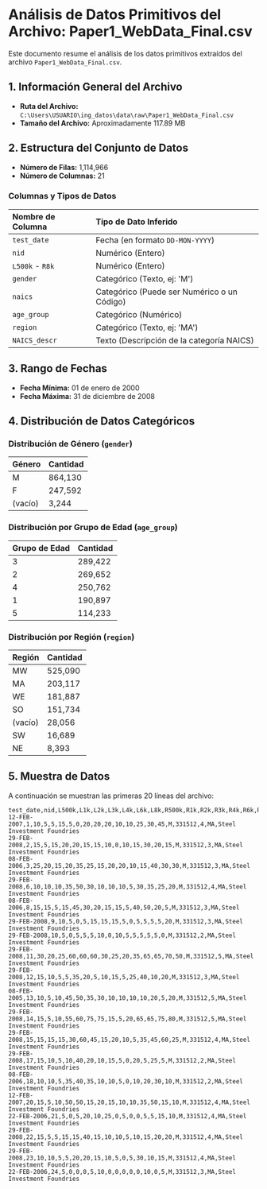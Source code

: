 # Análisis de Datos Primitivos del Archivo: Paper1_WebData_Final.csv

Este documento resume el análisis de los datos primitivos extraídos del archivo `Paper1_WebData_Final.csv`.

## 1. Información General del Archivo

*   **Ruta del Archivo:** `C:\Users\USUARIO\ing_datos\data\raw\Paper1_WebData_Final.csv`
*   **Tamaño del Archivo:** Aproximadamente 117.89 MB

## 2. Estructura del Conjunto de Datos

*   **Número de Filas:** 1,114,966
*   **Número de Columnas:** 21

### Columnas y Tipos de Datos

| Nombre de Columna | Tipo de Dato Inferido                               |
| :---------------- | :-------------------------------------------------- |
| `test_date`       | Fecha (en formato `DD-MON-YYYY`)                    |
| `nid`             | Numérico (Entero)                                   |
| `L500k` - `R8k`   | Numérico (Entero)                                   |
| `gender`          | Categórico (Texto, ej: 'M')                         |
| `naics`           | Categórico (Puede ser Numérico o un Código)         |
| `age_group`       | Categórico (Numérico)                               |
| `region`          | Categórico (Texto, ej: 'MA')                        |
| `NAICS_descr`     | Texto (Descripción de la categoría NAICS)           |

## 3. Rango de Fechas

*   **Fecha Mínima:** 01 de enero de 2000
*   **Fecha Máxima:** 31 de diciembre de 2008

## 4. Distribución de Datos Categóricos

### Distribución de Género (`gender`)
| Género | Cantidad |
| :--- | :--- |
| M | 864,130 |
| F | 247,592 |
| (vacío) | 3,244 |

### Distribución por Grupo de Edad (`age_group`)
| Grupo de Edad | Cantidad |
| :--- | :--- |
| 3 | 289,422 |
| 2 | 269,652 |
| 4 | 250,762 |
| 1 | 190,897 |
| 5 | 114,233 |

### Distribución por Región (`region`)
| Región | Cantidad |
| :--- | :--- |
| MW | 525,090 |
| MA | 203,117 |
| WE | 181,887 |
| SO | 151,734 |
| (vacío) | 28,056 |
| SW | 16,689 |
| NE | 8,393 |

## 5. Muestra de Datos

A continuación se muestran las primeras 20 líneas del archivo:

```csv
test_date,nid,L500k,L1k,L2k,L3k,L4k,L6k,L8k,R500k,R1k,R2k,R3k,R4k,R6k,R8k,gender,naics,age_group,region,NAICS_descr
12-FEB-2007,1,10,5,5,15,5,0,20,20,20,10,10,25,30,45,M,331512,4,MA,Steel Investment Foundries
29-FEB-2008,2,15,5,15,20,20,15,15,10,0,10,15,30,20,15,M,331512,3,MA,Steel Investment Foundries
08-FEB-2006,3,25,20,15,20,35,25,15,20,20,10,15,40,30,30,M,331512,3,MA,Steel Investment Foundries
29-FEB-2008,6,10,10,10,35,50,30,10,10,10,5,30,35,25,20,M,331512,4,MA,Steel Investment Foundries
08-FEB-2006,8,15,15,5,15,45,30,20,15,15,5,40,50,20,5,M,331512,3,MA,Steel Investment Foundries
29-FEB-2008,9,10,5,0,5,15,15,15,5,0,5,5,5,5,20,M,331512,3,MA,Steel Investment Foundries
29-FEB-2008,10,5,0,5,5,5,10,0,10,5,5,5,5,5,0,M,331512,2,MA,Steel Investment Foundries
29-FEB-2008,11,30,20,25,60,60,60,30,25,20,35,65,65,70,50,M,331512,5,MA,Steel Investment Foundries
29-FEB-2008,12,15,10,5,5,35,20,5,10,15,5,25,40,10,20,M,331512,3,MA,Steel Investment Foundries
08-FEB-2005,13,10,5,10,45,50,35,30,10,10,10,10,20,5,20,M,331512,5,MA,Steel Investment Foundries
29-FEB-2008,14,15,5,10,55,60,75,75,15,5,20,65,65,75,80,M,331512,5,MA,Steel Investment Foundries
29-FEB-2008,15,15,15,15,30,60,45,15,20,10,5,35,45,60,25,M,331512,4,MA,Steel Investment Foundries
29-FEB-2008,17,15,10,5,10,40,20,10,15,5,0,20,5,25,5,M,331512,2,MA,Steel Investment Foundries
08-FEB-2006,18,10,10,5,35,40,35,10,10,5,0,10,20,30,10,M,331512,2,MA,Steel Investment Foundries
12-FEB-2007,20,15,5,10,50,50,15,20,15,10,10,35,50,15,10,M,331512,4,MA,Steel Investment Foundries
22-FEB-2006,21,5,0,5,20,10,25,0,5,0,0,5,5,15,10,M,331512,4,MA,Steel Investment Foundries
29-FEB-2008,22,15,5,5,15,15,40,15,10,10,5,10,15,20,20,M,331512,4,MA,Steel Investment Foundries
29-FEB-2008,23,10,10,5,5,20,20,15,10,5,0,5,30,10,15,M,331512,4,MA,Steel Investment Foundries
22-FEB-2006,24,5,0,0,0,5,10,0,0,0,0,0,10,0,5,M,331512,3,MA,Steel Investment Foundries
```